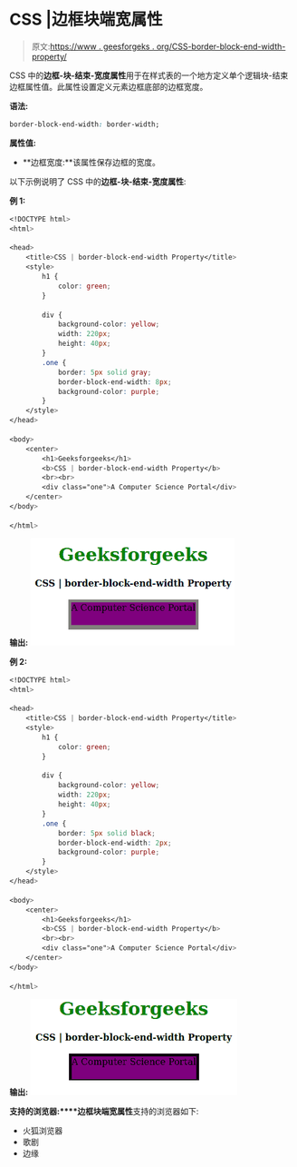 # CSS |边框块端宽属性

> 原文:[https://www . geesforgeks . org/CSS-border-block-end-width-property/](https://www.geeksforgeeks.org/css-border-block-end-width-property/)

CSS 中的**边框-块-结束-宽度属性**用于在样式表的一个地方定义单个逻辑块-结束边框属性值。此属性设置定义元素边框底部的边框宽度。

**语法:**

```css
border-block-end-width: border-width;
```

**属性值:**

*   **边框宽度:**该属性保存边框的宽度。

以下示例说明了 CSS 中的**边框-块-结束-宽度属性**:

**例 1:**

```css
<!DOCTYPE html>
<html>

<head>
    <title>CSS | border-block-end-width Property</title>
    <style>
        h1 {
            color: green;
        }

        div {
            background-color: yellow;
            width: 220px;
            height: 40px;
        }
        .one {
            border: 5px solid gray;
            border-block-end-width: 8px;
            background-color: purple;
        }
    </style>
</head>

<body>
    <center>
        <h1>Geeksforgeeks</h1>
        <b>CSS | border-block-end-width Property</b>
        <br><br>
        <div class="one">A Computer Science Portal</div>
    </center>
</body>

</html>
```

**输出:**
![](img/d1474824d385dcda1a556aff8783475d.png)

**例 2:**

```css
<!DOCTYPE html>
<html>

<head>
    <title>CSS | border-block-end-width Property</title>
    <style>
        h1 {
            color: green;
        }

        div {
            background-color: yellow;
            width: 220px;
            height: 40px;
        }
        .one {
            border: 5px solid black;
            border-block-end-width: 2px;
            background-color: purple;
        }
    </style>
</head>

<body>
    <center>
        <h1>Geeksforgeeks</h1>
        <b>CSS | border-block-end-width Property</b>
        <br><br>
        <div class="one">A Computer Science Portal</div>
    </center>
</body>

</html>
```

**输出:**
![](img/3cf4debaa1ec6b8f851b6a9bc983e8d7.png)

**支持的浏览器:****边框块端宽属性**支持的浏览器如下:

*   火狐浏览器
*   歌剧
*   边缘